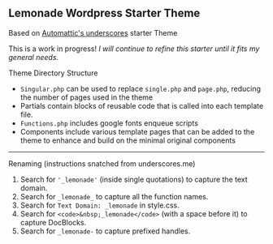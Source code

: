 ## Lemonade Wordpress Starter Theme  
Based on [Automattic's underscores](http://underscores.me/) starter Theme


This is a work in progress!
_I will continue to refine this starter until it fits my general needs._

Theme Directory Structure
- `Singular.php` can be used to replace `single.php` and `page.php`, reducing the number of pages used in the theme
- Partials contain blocks of reusable code that is called into each template file.
- `Functions.php` includes google fonts enqueue scripts
- Components include various template pages that can be added to the theme to enhance and build on the minimal original components
---

Renaming (instructions snatched from underscores.me)
1. Search for `'_lemonade'` (inside single quotations) to capture the text domain.
2. Search for `_lemonade_` to capture all the function names.
3. Search for `Text Domain: _lemonade` in style.css.
4. Search for `<code>&nbsp;_lemonade</code>` (with a space before it) to capture DocBlocks.
5. Search for `_lemonade-` to capture prefixed handles.
